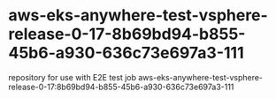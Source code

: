 # aws-eks-anywhere-test-vsphere-release-0-17-8b69bd94-b855-45b6-a930-636c73e697a3-111
repository for use with E2E test job aws-eks-anywhere-test-vsphere-release-0-17:8b69bd94-b855-45b6-a930-636c73e697a3-111

